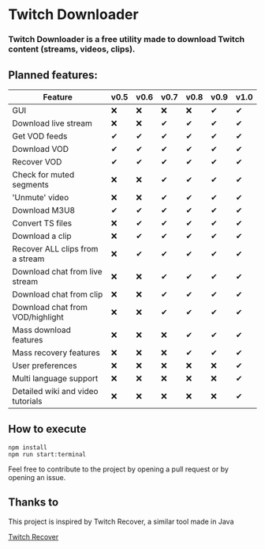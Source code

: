 # Twitch Downloader

### Twitch Downloader is a free utility made to download Twitch content (streams, videos, clips).

## Planned features:
  
| Feature  | v0.5  | v0.6 | v0.7 | v0.8 |  v0.9  |  v1.0
| ------------- | ------------- | ------------- | ------------- |------------- |------------- |------------- |
| GUI  | ❌  | ❌  | ❌  | ❌  |  ✔  |  ✔  |
| Download live stream  | ❌  | ❌  | ✔  | ✔  |  ✔  |  ✔  |
| Get VOD feeds  | ✔  | ✔  | ✔  | ✔  |  ✔  |  ✔  |
| Download VOD  | ✔  | ✔  | ✔  | ✔  |  ✔  |  ✔  |
| Recover VOD  | ✔  | ✔  | ✔  | ✔  |  ✔  |  ✔  |
| Check for muted segments  | ❌  | ❌  | ✔  | ✔  |  ✔  |  ✔  |
| 'Unmute' video  | ❌  | ❌  | ✔  | ✔  |  ✔  |  ✔  |
| Download M3U8  | ✔  | ✔  | ✔  | ✔  |  ✔  |  ✔  |
| Convert TS files  | ❌  | ✔  | ✔  | ✔  |  ✔  |  ✔  |
| Download a clip  | ❌  | ✔  | ✔  | ✔  |  ✔  |  ✔  |
| Recover ALL clips from a stream  | ❌  | ✔  | ✔  | ✔  |  ✔  |  ✔  |
| Download chat from live stream  | ❌  | ❌  | ✔  | ✔  |  ✔  |  ✔  |
| Download chat from clip  | ❌  | ❌  | ✔  | ✔  |  ✔  |  ✔  |
| Download chat from VOD/highlight  | ❌  | ❌  | ✔  | ✔  |  ✔  |  ✔  |
| Mass download features  | ❌  | ❌  | ❌  | ✔  |  ✔  |  ✔  |
| Mass recovery features  | ❌  | ❌  | ❌  | ✔  |  ✔  |  ✔  |
| User preferences  | ❌  | ❌  | ❌  | ❌  |  ❌  |  ✔  |
| Multi language support  | ❌  | ❌  | ❌  | ❌  |  ❌  |  ✔  |
| Detailed wiki and video tutorials  | ❌  | ❌  | ❌  | ❌  |  ❌  |  ✔  |

## How to execute
```
npm install
npm run start:terminal
```

Feel free to contribute to the project by opening a pull request or by opening an issue.

## Thanks to
This project is inspired by Twitch Recover, a similar tool made in Java

<a href="https://github.com/TwitchRecover/TwitchRecover">Twitch Recover</a>
